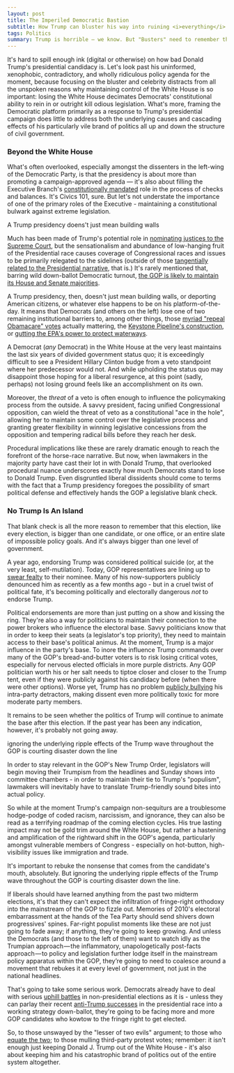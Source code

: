 ```yaml
---
layout: post
title: The Imperiled Democratic Bastion
subtitle: How Trump can bluster his way into ruining <i>everything</i>
tags: Politics
summary: Trump is horrible — we know. But "Busters" need to remember that this (and every) election is bigger than one man, one office, or one branch of government.
---
```


It's hard to spill enough ink (digital or otherwise) on how bad Donald Trump's presidential candidacy is. Let's look past his uninformed, xenophobic, contradictory, and wholly ridiculous policy agenda for the moment, because focusing on the bluster and celebrity distracts from all the unspoken reasons why maintaining control of the White House is so important: losing the White House decimates Democrats' constitutional ability to rein in or outright kill odious legislation. What's more, framing the Democratic platform primarily as a response to Trump's presidential campaign does little to address both the underlying causes and cascading effects of his particularly vile brand of politics all up and down the structure of civil government.

### Beyond the White House

What's often overlooked, especially amongst the dissenters in the left-wing of the Democratic Party, is that the presidency is about more than promoting a campaign-approved agenda — it's also about filling the Executive Branch's [constitutionally mandated][ai] role in the process of checks and balances. It's Civics 101, sure. But let's not understate the importance of one of the primary roles of the Executive - maintaining a constitutional bulwark against extreme legislation.

<aside class="pull-quote-right"><p>A Trump presidency doens't just mean building walls</p></aside>

Much has been made of Trump's potential role in [nominating justices to the Supreme Court][sc], but the sensationalism and abundance of low-hanging fruit of the Presidential race causes coverage of Congressional races and issues to be primarily relegated to the sidelines (outside of those [tangentially related to the Presidential narrative][dws], that is.) It's rarely mentioned that, barring wild down-ballot Democratic turnout, [the GOP is likely to maintain its House and Senate majorities][s16]. 

A Trump presidency, then, doesn't just mean building walls, or deporting American citizens, or whatever else happens to be on his platform-of-the-day. It means that Democrats (and others on the left) lose one of two remaining institutional barriers to, among other things, those [myriad "repeal Obamacare" votes][aca] actually mattering, the [Keystone Pipeline's construction][kxl], or [gutting the EPA's power to protect waterways][epa].

A Democrat (_any_ Democrat) in the White House at the very least maintains the last six years of divided government status quo; it is exceedingly difficult to see a President Hillary Clinton budge from a veto standpoint where her predecessor would not. And while upholding the status quo may disappoint those hoping for a liberal resurgence, at this point (sadly, perhaps) not losing ground feels like an accomplishment on its own.

Moreover, the _threat_ of a veto is often enough to influence the policymaking process from the outside. A savvy president, facing unified Congressional opposition, can wield the threat of veto as a constitutional "ace in the hole", allowing her to maintain some control over the legislative process and granting greater flexibility in winning legislative concessions from the opposition and tempering radical bills before they reach her desk.

Procedural implications like these are rarely dramatic enough to reach the forefront of the horse-race narrative. But now, when lawmakers in the majority party have cast their lot in with Donald Trump, that overlooked procedural nuance underscores exactly how much Democrats stand to lose to Donald Trump. Even disgruntled liberal dissidents should come to terms with the fact that a Trump presidency foregoes the possibility of smart political defense and effectively hands the GOP a legislative blank check.

### No Trump Is An Island

That blank check is all the more reason to remember that this election, like every election, is bigger than one candidate, or one office, or an entire slate of impossible policy goals. And it's always bigger than one level of government.

A year ago, endorsing Trump was considered political suicide (or, at the very least, self-mutilation). Today, GOP representatives are lining up to [swear fealty][gop] to their nominee. Many of his now-supporters publicly denounced him as recently as a few months ago - but in a cruel twist of political fate, it's becoming politically and electorally dangerous _not_ to endorse Trump.

Political endorsements are more than just putting on a show and kissing the ring. They're also a way for politicians to maintain their connection to the power brokers who influence the electoral base. Savvy politicians know that in order to keep their seats (a legislator's top priority), they need to maintain access to their base's political animus. At the moment, Trump is a major influence in the party's base. To inore the influence Trump commands over many of the GOP's bread-and-butter voters is to risk losing critical votes, especially for nervous elected officials in more purple districts. Any GOP politician worth his or her salt needs to tiptoe closer and closer to the Trump tent, even if they were publicly against his candidacy before (when there were other options). Worse yet, Trump has no problem [publicly bullying][end] his intra-party detractors, making dissent even more politically toxic for more moderate party members.

It remains to be seen whether the politics of Trump will continue to animate the base after this election. If the past year has been any indication, however, it's probably not going away.

<aside class="pull-quote-left"><p>ignoring the underlying ripple effects of the Trump wave throughout the GOP is courting disaster down the line</p></aside>

In order to stay relevant in the GOP's New Trump Order, legislators will begin moving their Trumpism from the headlines and Sunday shows into committee chambers - in order to maintain their tie to Trump's "populism", lawmakers will inevitably have to translate Trump-friendly sound bites into actual policy. 

So while at the moment Trump's campaign non-sequiturs are a troublesome hodge-podge of coded racism, narcissism, and ignorance, they can also be read as a terrifying roadmap of the coming election cycles. His true lasting impact may not be gold trim around the White House, but rather a hastening and amplification of the rightward shift in the GOP's agenda, particularly amongst vulnerable members of Congress - especially on hot-button, high-visibility issues like immigration and trade.

It's important to rebuke the nonsense that comes from the candidate's mouth, absolutely. But ignoring the underlying ripple effects of the Trump wave throughout the GOP is courting disaster down the line.

If liberals should have learned anything from the past two midterm elections, it's that they can't expect the infiltration of fringe-right orthodoxy into the mainstream of the GOP to fizzle out. Memories of 2010's electoral embarrassment at the hands of the Tea Party should send shivers down progressives' spines. Far-right populist moments like these are not just going to fade away; if anything, they're going to keep growing. And unless the Democrats (and those to the left of them) want to watch idly as the Trumpian approach — the inflammatory, unapologetically post-facts approach — to policy and legislation further lodge itself in the mainstream policy apparatus within the GOP, they’re going to need to coalesce around a movement that rebukes it at every level of government, not just in the national headlines. 

That's going to take some serious work. Democrats already have to deal with serious [uphill battles][to] in non-presidential elections as it is - unless they can parlay their recent [anti-Trump successes][hrcdt] in the presidential race into a working strategy down-ballot, they're going to be facing more and more GOP candidates who kowtow to the fringe right to get elected.

So, to those unswayed by the "lesser of two evils" argument; to those who [equate the two][eq]; to those mulling third-party protest votes; remember: it isn't enough just keeping Donald J. Trump out of the White House - it's also about keeping him and his catastrophic brand of politics out of the entire system altogether.




[ai]: https://www.law.cornell.edu/constitution/articlei#section7
[sc]: http://www.nytimes.com/2016/05/19/us/politics/donald-trump-supreme-court-nominees.html
[dws]: http://www.andrewventura.com/img/dws.png
[s16]: http://fivethirtyeight.com/features/senate-2016-the-democrats-strike-back/
[aca]: http://www.msnbc.com/rachel-maddow-show/groundhog-day-republicans-vote-repeal-obamacare
[kxl]: http://www.nytimes.com/2015/03/05/us/senate-fails-to-override-obamas-keystone-pipeline-veto.html
[epa]: http://thehill.com/policy/energy-environment/266575-senate-fails-to-override-obama-on-water-rule
[eq]: http://www.bbc.com/news/election-us-2016-35422862
[gop]: http://www.theatlantic.com/politics/archive/2016/07/where-republicans-stand-on-donald-trump-a-cheat-sheet/481449/
[to]: https://www.washingtonpost.com/news/the-fix/wp/2014/10/24/the-democrats-midterm-turnout-problem-in-6-charts/
[hrcdt]: http://www.cnn.com/2016/08/04/politics/hillary-clinton-leads-donald-trump-national-polls/
[veto]: http://users.clas.ufl.edu/rconley/ClintonVetoThreats.PDF
[end]: http://www.cnn.com/2016/08/02/politics/donald-trump-paul-ryan-john-mccain-endorse-primaries/